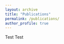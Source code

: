 ```yaml
---
layout: archive
title: "Publications"
permalink: /publications/
author_profile: true
---
```


Test Test